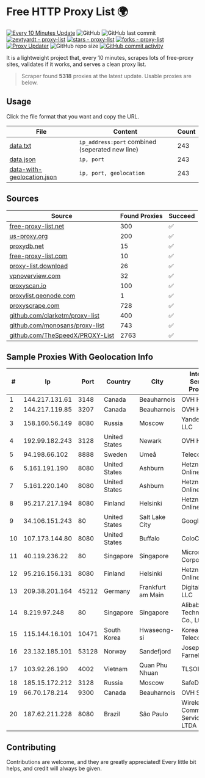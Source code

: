 
# Free HTTP Proxy List 🌍

[![Every 10 Minutes Update](https://github.com/mertguvencli/http-proxy-list/actions/workflows/main.yml/badge.svg?branch=main)](https://github.com/mertguvencli/http-proxy-list/actions/workflows/main.yml)
![GitHub](https://img.shields.io/github/license/mertguvencli/http-proxy-list)
![GitHub last commit](https://img.shields.io/github/last-commit/mertguvencli/http-proxy-list)
[![zevtyardt - proxy-list](https://img.shields.io/static/v1?label=zevtyardt&message=proxy-list&color=blue&logo=github)](https://github.com/zevtyardt/proxy-list "Go to GitHub repo")
[![stars - proxy-list](https://img.shields.io/github/stars/zevtyardt/proxy-list?style=social)](https://github.com/zevtyardt/proxy-list)
[![forks - proxy-list](https://img.shields.io/github/forks/zevtyardt/proxy-list?style=social)](https://github.com/zevtyardt/proxy-list)
[![Proxy Updater](https://github.com/zevtyardt/proxy-list/workflows/Proxy%20Updater/badge.svg)](https://github.com/zevtyardt/proxy-list/actions?query=workflow:"Proxy+Updater")
![GitHub repo size](https://img.shields.io/github/repo-size/zevtyardt/proxy-list)
[![GitHub commit activity](https://img.shields.io/github/commit-activity/m/zevtyardt/proxy-list?logo=commits)](https://github.com/zevtyardt/proxy-list/commits/main)

It is a lightweight project that, every 10 minutes, scrapes lots of free-proxy sites, validates if it works, and serves a clean proxy list.

> Scraper found **5318** proxies at the latest update. Usable proxies are below.

## Usage

Click the file format that you want and copy the URL.

|File|Content|Count|
|----|-------|-----|
|[data.txt](https://raw.githubusercontent.com/mertguvencli/http-proxy-list/main/proxy-list/data.txt)|`ip_address:port` combined (seperated new line)|243|
|[data.json](https://raw.githubusercontent.com/mertguvencli/http-proxy-list/main/proxy-list/data.json)|`ip, port`|243|
|[data-with-geolocation.json](https://raw.githubusercontent.com/mertguvencli/http-proxy-list/main/proxy-list/data-with-geolocation.json)|`ip, port, geolocation`|243|

## Sources

|Source|Found Proxies|Succeed|
|------|-------------|-------|
|[free-proxy-list.net](https://free-proxy-list.net)|300|✅|
|[us-proxy.org](https://www.us-proxy.org)|200|✅|
|[proxydb.net](http://proxydb.net)|15|✅|
|[free-proxy-list.com](https://free-proxy-list.com/?page=&port=&type%5B%5D=http&type%5B%5D=https&up_time=0&search=Search)|10|✅|
|[proxy-list.download](https://www.proxy-list.download/HTTP)|26|✅|
|[vpnoverview.com](https://vpnoverview.com/privacy/anonymous-browsing/free-proxy-servers)|32|✅|
|[proxyscan.io](https://www.proxyscan.io)|100|✅|
|[proxylist.geonode.com](https://proxylist.geonode.com/api/proxy-list?limit=300&page=1&sort_by=lastChecked&sort_type=desc&protocols=http,https)|1|✅|
|[proxyscrape.com](https://api.proxyscrape.com/v2/?request=displayproxies&protocol=http&timeout=10000&country=all&ssl=all&anonymity=all)|728|✅|
|[github.com/clarketm/proxy-list](https://raw.githubusercontent.com/clarketm/proxy-list/master/proxy-list-raw.txt)|400|✅|
|[github.com/monosans/proxy-list](https://raw.githubusercontent.com/monosans/proxy-list/main/proxies/http.txt)|743|✅|
|[github.com/TheSpeedX/PROXY-List](https://raw.githubusercontent.com/TheSpeedX/PROXY-List/master/http.txt)|2763|✅|


## Sample Proxies With Geolocation Info

|#|Ip|Port|Country|City|Internet Service Provider|
|-|--|----|-------|----|-------------------------|
|1|144.217.131.61|3148|Canada|Beauharnois|OVH Hosting|
|2|144.217.119.85|3207|Canada|Beauharnois|OVH Hosting|
|3|158.160.56.149|8080|Russia|Moscow|Yandex.Cloud LLC|
|4|192.99.182.243|3128|United States|Newark|OVH Hosting|
|5|94.198.66.102|8888|Sweden|Umeå|Telecom3|
|6|5.161.191.190|8080|United States|Ashburn|Hetzner Online GmbH|
|7|5.161.220.140|8080|United States|Ashburn|Hetzner Online GmbH|
|8|95.217.217.194|8080|Finland|Helsinki|Hetzner Online GmbH|
|9|34.106.151.243|80|United States|Salt Lake City|Google LLC|
|10|107.173.144.80|8080|United States|Buffalo|ColoCrossing|
|11|40.119.236.22|80|Singapore|Singapore|Microsoft Corporation|
|12|95.216.156.131|8080|Finland|Helsinki|Hetzner Online GmbH|
|13|209.38.201.164|45212|Germany|Frankfurt am Main|DigitalOcean, LLC|
|14|8.219.97.248|80|Singapore|Singapore|Alibaba (US) Technology Co., Ltd.|
|15|115.144.16.101|10471|South Korea|Hwaseong-si|Korea Telecom|
|16|23.132.185.101|53128|Norway|Sandefjord|Joseph Farnell|
|17|103.92.26.190|4002|Vietnam|Quan Phu Nhuan|TLSOFT|
|18|185.15.172.212|3128|Russia|Moscow|SafeData LLC|
|19|66.70.178.214|9300|Canada|Beauharnois|OVH SAS|
|20|187.62.211.228|8080|Brazil|São Paulo|Wireless Comm Services LTDA|



## Contributing

Contributions are welcome, and they are greatly appreciated! Every
little bit helps, and credit will always be given.

